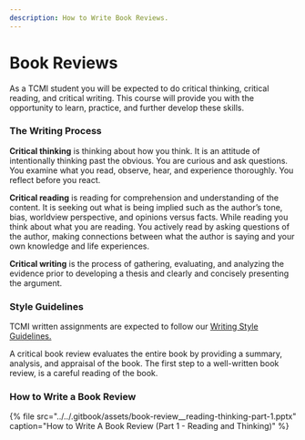 ```yaml
---
description: How to Write Book Reviews.
---
```


# Book Reviews

As a TCMI student you will be expected to do critical thinking, critical reading, and critical writing. This course will provide you with the opportunity to learn, practice, and further develop these skills.

### The Writing Process

**Critical thinking** is thinking about how you think. It is an attitude of intentionally thinking past the obvious. You are curious and ask questions. You examine what you read, observe, hear, and experience thoroughly. You reflect before you react.

**Critical reading** is reading for comprehension and understanding of the content. It is seeking out what is being implied such as the author’s tone, bias, worldview perspective, and opinions versus facts. While reading you think about what you are reading. You actively read by asking questions of the author, making connections between what the author is saying and your own knowledge and life experiences.

**Critical writing** is the process of gathering, evaluating, and analyzing the evidence prior to developing a thesis and clearly and concisely presenting the argument.

### Style Guidelines

TCMI written assignments are expected to follow our [Writing Style Guidelines.](style-guides.md)

A critical book review evaluates the entire book by providing a summary, analysis, and appraisal of the book. The first step to a well-written book review, is a careful reading of the book.

### How to Write a Book Review

{% file src="../../.gitbook/assets/book-review\_\_reading-thinking-part-1.pptx" caption="How to Write A Book Review \(Part 1 - Reading and Thinking\)" %}




